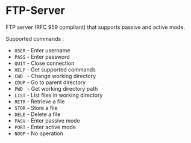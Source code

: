 # FTP-Server
FTP server (RFC 959 compliant) that supports passive and active mode.

Supported commands :
- ``USER`` - Enter username
- ``PASS`` - Enter password
- ``QUIT`` - Close connection
- ``HELP`` - Get supported commands
- ``CWD`` &nbsp; - Change working directory
- ``CDUP`` - Go to parent directory
- ``PWD`` &nbsp; - Get working directory path
- ``LIST`` - List files in working directory
- ``RETR`` - Retrieve a file
- ``STOR`` - Store a file
- ``DELE`` - Delete a file
- ``PASV`` - Enter passive mode
- ``PORT`` - Enter active mode
- ``NOOP`` - No operation
